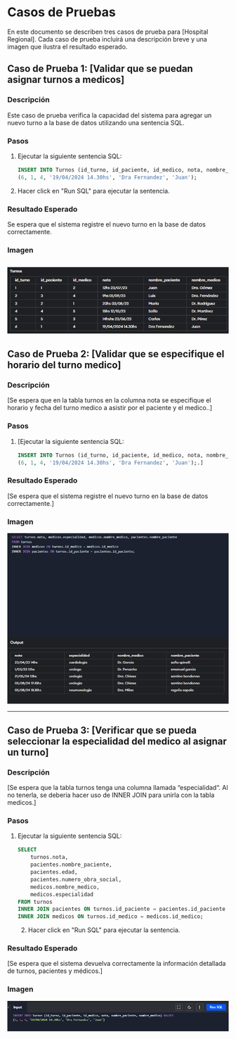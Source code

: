 # Casos de Pruebas

En este documento se describen tres casos de prueba para [Hospital Regional]. Cada caso de prueba incluirá una descripción breve y una imagen que ilustra el resultado esperado.

## Caso de Prueba 1: [Validar que se puedan asignar turnos a medicos]

### Descripción
Este caso de prueba verifica la capacidad del sistema para agregar un nuevo turno a la base de datos utilizando una sentencia SQL.

### Pasos
1. Ejecutar la siguiente sentencia SQL:
    ```sql
    INSERT INTO Turnos (id_turno, id_paciente, id_medico, nota, nombre_paciente, nombre_medico) VALUES
    (6, 1, 4, '19/04/2024 14.30hs', 'Dra Fernandez', 'Juan');
    ```
2. Hacer click en "Run SQL" para ejecutar la sentencia.

### Resultado Esperado
Se espera que el sistema registre el nuevo turno en la base de datos correctamente.

### Imagen
![Imagen del Caso de Prueba 1](/Casos-De-Pruebas/Imagenes/capshot1.png)
---

## Caso de Prueba 2: [Validar que se especifique el horario del turno medico]

### Descripción
[Se espera que en la tabla turnos en la columna nota se especifique el horario y fecha del turno medico a asistir por el paciente y el medico..]

### Pasos
1. [Ejecutar la siguiente sentencia SQL:
    ```sql
    INSERT INTO Turnos (id_turno, id_paciente, id_medico, nota, nombre_paciente, nombre_medico) VALUES
    (6, 1, 4, '19/04/2024 14.30hs', 'Dra Fernandez', 'Juan');.]


### Resultado Esperado
[Se espera que el sistema registre el nuevo turno en la base de datos correctamente.]

### Imagen
![Imagen del Caso de Prueba 2](/Casos-De-Pruebas/Imagenes/capshot2.png)

---

## Caso de Prueba 3: [Verificar que se pueda seleccionar la especialidad del medico al asignar un turno]

### Descripción
[Se espera que la tabla turnos tenga una columna llamada “especialidad“. Al no tenerla, se deberia hacer uso de INNER JOIN para unirla con la tabla medicos.]

### Pasos
1. Ejecutar la siguiente sentencia SQL:
    ```sql
    SELECT
        turnos.nota,
        pacientes.nombre_paciente,
        pacientes.edad,
        pacientes.numero_obra_social,
        medicos.nombre_medico,
        medicos.especialidad
    FROM turnos
    INNER JOIN pacientes ON turnos.id_paciente = pacientes.id_paciente
    INNER JOIN medicos ON turnos.id_medico = medicos.id_medico;
    ```
    2. Hacer click en "Run SQL" para ejecutar la sentencia.

### Resultado Esperado
[Se espera que el sistema devuelva correctamente la información detallada de turnos, pacientes y médicos.]

### Imagen
![Imagen del Caso de Prueba 3](/Casos-De-Pruebas/Imagenes/Capshot3.png)
